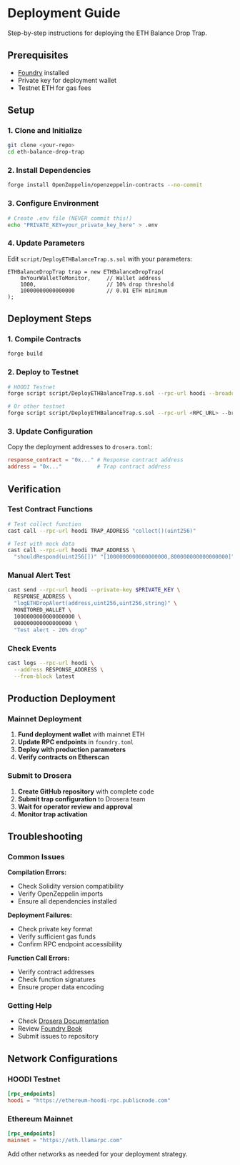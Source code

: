 # Deployment Guide

Step-by-step instructions for deploying the ETH Balance Drop Trap.

## Prerequisites

- [Foundry](https://book.getfoundry.sh/getting-started/installation) installed
- Private key for deployment wallet
- Testnet ETH for gas fees

## Setup

### 1. Clone and Initialize

```bash
git clone <your-repo>
cd eth-balance-drop-trap
```

### 2. Install Dependencies

```bash
forge install OpenZeppelin/openzeppelin-contracts --no-commit
```

### 3. Configure Environment

```bash
# Create .env file (NEVER commit this!)
echo "PRIVATE_KEY=your_private_key_here" > .env
```

### 4. Update Parameters

Edit `script/DeployETHBalanceTrap.s.sol` with your parameters:

```solidity
ETHBalanceDropTrap trap = new ETHBalanceDropTrap(
    0xYourWalletToMonitor,     // Wallet address
    1000,                      // 10% drop threshold  
    10000000000000000          // 0.01 ETH minimum
);
```

## Deployment Steps

### 1. Compile Contracts

```bash
forge build
```

### 2. Deploy to Testnet

```bash
# HOODI Testnet
forge script script/DeployETHBalanceTrap.s.sol --rpc-url hoodi --broadcast

# Or other testnet
forge script script/DeployETHBalanceTrap.s.sol --rpc-url <RPC_URL> --broadcast
```

### 3. Update Configuration

Copy the deployment addresses to `drosera.toml`:

```toml
response_contract = "0x..." # Response contract address
address = "0x..."           # Trap contract address  
```

## Verification

### Test Contract Functions

```bash
# Test collect function
cast call --rpc-url hoodi TRAP_ADDRESS "collect()(uint256)"

# Test with mock data
cast call --rpc-url hoodi TRAP_ADDRESS \
  "shouldRespond(uint256[])" "[1000000000000000000,800000000000000000]"
```

### Manual Alert Test

```bash
cast send --rpc-url hoodi --private-key $PRIVATE_KEY \
  RESPONSE_ADDRESS \
  "logETHDropAlert(address,uint256,uint256,string)" \
  MONITORED_WALLET \
  1000000000000000000 \
  800000000000000000 \
  "Test alert - 20% drop"
```

### Check Events

```bash
cast logs --rpc-url hoodi \
  --address RESPONSE_ADDRESS \
  --from-block latest
```

## Production Deployment

### Mainnet Deployment

1. **Fund deployment wallet** with mainnet ETH
2. **Update RPC endpoints** in `foundry.toml`
3. **Deploy with production parameters**
4. **Verify contracts on Etherscan**

### Submit to Drosera

1. **Create GitHub repository** with complete code
2. **Submit trap configuration** to Drosera team
3. **Wait for operator review and approval**
4. **Monitor trap activation**

## Troubleshooting

### Common Issues

**Compilation Errors:**
- Check Solidity version compatibility
- Verify OpenZeppelin imports
- Ensure all dependencies installed

**Deployment Failures:**
- Check private key format
- Verify sufficient gas funds
- Confirm RPC endpoint accessibility

**Function Call Errors:**
- Verify contract addresses
- Check function signatures
- Ensure proper data encoding

### Getting Help

- Check [Drosera Documentation](https://dev.drosera.io/)
- Review [Foundry Book](https://book.getfoundry.sh/)
- Submit issues to repository

## Network Configurations

### HOODI Testnet
```toml
[rpc_endpoints]
hoodi = "https://ethereum-hoodi-rpc.publicnode.com"
```

### Ethereum Mainnet
```toml
[rpc_endpoints]
mainnet = "https://eth.llamarpc.com"
```

Add other networks as needed for your deployment strategy.
